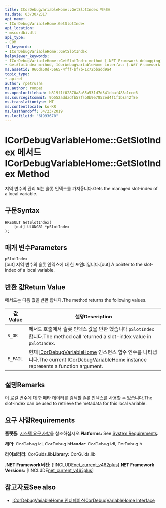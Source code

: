 ```yaml
---
title: ICorDebugVariableHome::GetSlotIndex 메서드
ms.date: 03/30/2017
api_name:
- ICorDebugVariableHome.GetSlotIndex
api_location:
- mscordbi.dll
api_type:
- COM
f1_keywords:
- ICorDebugVariableHome::GetSlotIndex
helpviewer_keywords:
- ICorDebugVariableHome::GetSlotIndex method [.NET Framework debugging]
- GetSlotIndex method, ICorDebugVariableHome interface [.NET Framework debugging]
ms.assetid: 966da50d-5665-4fff-bf7b-1c72bbadd9a4
topic_type:
- apiref
author: rpetrusha
ms.author: ronpet
ms.openlocfilehash: b819f1f02870a8a85a531d7d341cbaf488a1ccd6
ms.sourcegitcommit: 9b552addadfb57fab0b9e7852ed4f1f1b8a42f8e
ms.translationtype: MT
ms.contentlocale: ko-KR
ms.lasthandoff: 04/23/2019
ms.locfileid: "61993670"
---
```

# <a name="icordebugvariablehomegetslotindex-method"></a><span data-ttu-id="3bc45-102">ICorDebugVariableHome::GetSlotIndex 메서드</span><span class="sxs-lookup"><span data-stu-id="3bc45-102">ICorDebugVariableHome::GetSlotIndex Method</span></span>
<span data-ttu-id="3bc45-103">지역 변수의 관리 되는 슬롯 인덱스를 가져옵니다.</span><span class="sxs-lookup"><span data-stu-id="3bc45-103">Gets the managed slot-index of a local variable.</span></span>  
  
## <a name="syntax"></a><span data-ttu-id="3bc45-104">구문</span><span class="sxs-lookup"><span data-stu-id="3bc45-104">Syntax</span></span>  
  
```  
HRESULT GetSlotIndex(  
    [out] ULONG32 *pSlotIndex  
);  
```  
  
## <a name="parameters"></a><span data-ttu-id="3bc45-105">매개 변수</span><span class="sxs-lookup"><span data-stu-id="3bc45-105">Parameters</span></span>  
 `pSlotIndex`  
 <span data-ttu-id="3bc45-106">[out] 지역 변수의 슬롯 인덱스에 대 한 포인터입니다.</span><span class="sxs-lookup"><span data-stu-id="3bc45-106">[out] A pointer to the slot-index of a local variable.</span></span>  
  
## <a name="return-value"></a><span data-ttu-id="3bc45-107">반환 값</span><span class="sxs-lookup"><span data-stu-id="3bc45-107">Return Value</span></span>  
 <span data-ttu-id="3bc45-108">메서드는 다음 값을 반환 합니다.</span><span class="sxs-lookup"><span data-stu-id="3bc45-108">The method returns the following values.</span></span>  
  
|<span data-ttu-id="3bc45-109">값</span><span class="sxs-lookup"><span data-stu-id="3bc45-109">Value</span></span>|<span data-ttu-id="3bc45-110">설명</span><span class="sxs-lookup"><span data-stu-id="3bc45-110">Description</span></span>|  
|-----------|-----------------|  
|`S_OK`|<span data-ttu-id="3bc45-111">메서드 호출에서 슬롯 인덱스 값을 반환 했습니다 `pSlotIndex`합니다.</span><span class="sxs-lookup"><span data-stu-id="3bc45-111">The method call returned a slot-index value in `pSlotIndex`.</span></span>|  
|`E_FAIL`|<span data-ttu-id="3bc45-112">현재 [ICorDebugVariableHome](../../../../docs/framework/unmanaged-api/debugging/icordebugvariablehome-interface.md) 인스턴스 함수 인수를 나타냅니다.</span><span class="sxs-lookup"><span data-stu-id="3bc45-112">The current [ICorDebugVariableHome](../../../../docs/framework/unmanaged-api/debugging/icordebugvariablehome-interface.md) instance represents a function argument.</span></span>|  
  
## <a name="remarks"></a><span data-ttu-id="3bc45-113">설명</span><span class="sxs-lookup"><span data-stu-id="3bc45-113">Remarks</span></span>  
 <span data-ttu-id="3bc45-114">이 로컬 변수에 대 한 메타 데이터를 검색할 슬롯 인덱스를 사용할 수 있습니다.</span><span class="sxs-lookup"><span data-stu-id="3bc45-114">The slot-index can be used to retrieve the metadata for this local variable.</span></span>  
  
## <a name="requirements"></a><span data-ttu-id="3bc45-115">요구 사항</span><span class="sxs-lookup"><span data-stu-id="3bc45-115">Requirements</span></span>  
 <span data-ttu-id="3bc45-116">**플랫폼:** [시스템 요구 사항](../../../../docs/framework/get-started/system-requirements.md)을 참조하십시오.</span><span class="sxs-lookup"><span data-stu-id="3bc45-116">**Platforms:** See [System Requirements](../../../../docs/framework/get-started/system-requirements.md).</span></span>  
  
 <span data-ttu-id="3bc45-117">**헤더:** CorDebug.idl, CorDebug.h</span><span class="sxs-lookup"><span data-stu-id="3bc45-117">**Header:** CorDebug.idl, CorDebug.h</span></span>  
  
 <span data-ttu-id="3bc45-118">**라이브러리:** CorGuids.lib</span><span class="sxs-lookup"><span data-stu-id="3bc45-118">**Library:** CorGuids.lib</span></span>  
  
 <span data-ttu-id="3bc45-119">**.NET Framework 버전:** [!INCLUDE[net_current_v462plus](../../../../includes/net-current-v462plus-md.md)]</span><span class="sxs-lookup"><span data-stu-id="3bc45-119">**.NET Framework Versions:** [!INCLUDE[net_current_v462plus](../../../../includes/net-current-v462plus-md.md)]</span></span>  
  
## <a name="see-also"></a><span data-ttu-id="3bc45-120">참고자료</span><span class="sxs-lookup"><span data-stu-id="3bc45-120">See also</span></span>

- [<span data-ttu-id="3bc45-121">ICorDebugVariableHome 인터페이스</span><span class="sxs-lookup"><span data-stu-id="3bc45-121">ICorDebugVariableHome Interface</span></span>](../../../../docs/framework/unmanaged-api/debugging/icordebugvariablehome-interface.md)

